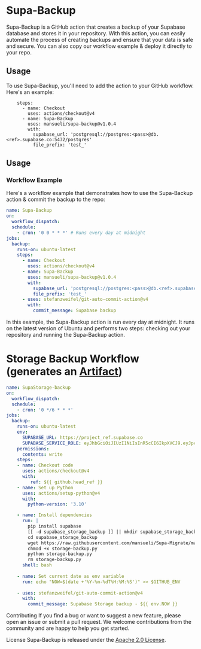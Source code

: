 # Supa-Backup

Supa-Backup is a GitHub action that creates a backup of your Supabase database and stores it in your repository. With this action, you can easily automate the process of creating backups and ensure that your data is safe and secure. You can also copy our workflow example & deploy it directly to your repo. 

## Usage

To use Supa-Backup, you'll need to add the action to your GitHub workflow. Here's an example:

```
    steps:
      - name: Checkout
        uses: actions/checkout@v4
      - name: Supa-Backup
        uses: mansueli/supa-backup@v1.0.4
        with:
          supabase_url: 'postgresql://postgres:<pass>@db.<ref>.supabase.co:5432/postgres'
          file_prefix: 'test_' 
```
## Usage

### Workflow Example

Here's a workflow example that demonstrates how to use the Supa-Backup action & commit the backup to the repo:

```yaml
name: Supa-Backup
on:
  workflow_dispatch:
  schedule:
    - cron: '0 0 * * *' # Runs every day at midnight
jobs:
  backup:
    runs-on: ubuntu-latest
    steps:
      - name: Checkout
        uses: actions/checkout@v4
      - name: Supa-Backup
        uses: mansueli/supa-backup@v1.0.4
        with:
          supabase_url: 'postgresql://postgres:<pass>@db.<ref>.supabase.co:5432/postgres'
          file_prefix: 'test_'
      - uses: stefanzweifel/git-auto-commit-action@v4
        with:
          commit_message: Supabase backup
```

In this example, the Supa-Backup action is run every day at midnight. It runs on the latest version of Ubuntu and performs two steps: checking out your repository and running the Supa-Backup action.

# Storage Backup Workflow (generates an [Artifact](https://docs.github.com/en/actions/using-workflows/storing-workflow-data-as-artifacts))

````yaml
name: SupaStorage-backup
on:
  workflow_dispatch:
  schedule:
    - cron: '0 */6 * * *'
jobs:
  backup:
    runs-on: ubuntu-latest
    env:
      SUPABASE_URL: https://project_ref.supabase.co
      SUPABASE_SERVICE_ROLE: eyJhbGciOiJIUzI1NiIsInR5cCI6IkpXVCJ9.eyJpc3MiOiJzdXBhYmFzZSIsInJlZiI6InByb2plY3RfcmVmIiwicm9sZSI6InNlcnZpY2Vfcm9sZSIsImlhdCI6MTY3MDg4MTY2MSwiZXhwIjoxOTg2NDU3NjYxfQ.fOAQAZMEXOhUh2CDBKKXYrjm_RhB6DlMFVRn8-u_SLA
    permissions:
      contents: write
    steps:
    - name: Checkout code
      uses: actions/checkout@v4
      with:
         ref: ${{ github.head_ref }}
    - name: Set up Python
      uses: actions/setup-python@v4
      with:
        python-version: '3.10'

    - name: Install dependencies
      run: |
        pip install supabase
        [[ -d supabase_storage_backup ]] || mkdir supabase_storage_backup
        cd supabase_storage_backup
        wget https://raw.githubusercontent.com/mansueli/Supa-Migrate/main/storage-backup.py
        chmod +x storage-backup.py
        python storage-backup.py
        rm storage-backup.py
      shell: bash
      
    - name: Set current date as env variable
      run: echo "NOW=$(date +'%Y-%m-%dT%H:%M:%S')" >> $GITHUB_ENV
        
    - uses: stefanzweifel/git-auto-commit-action@v4
      with:
        commit_message: Supabase Storage backup - ${{ env.NOW }}
````
Contributing
If you find a bug or want to suggest a new feature, please open an issue or submit a pull request. We welcome contributions from the community and are happy to help you get started.

License
Supa-Backup is released under the [Apache 2.0 License](https://github.com/mansueli/Supa-Backup/blob/main/LICENSE).

